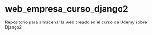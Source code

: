 # web_empresa_curso_django2
Repositorio para almacenar la web creado en el curso de Udemy sobre Django2
